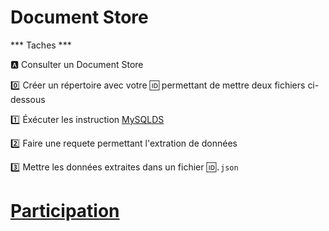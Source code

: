 # Document Store

*** Taches ***

:a: Consulter un Document Store


   :zero: Créer un répertoire avec votre :id: permettant de mettre deux fichiers ci-dessous
   
   :one: Éxécuter les instruction [MySQLDS](MySQLDS.md)
   
   :two: Faire une requete permettant l'extration de données
   
   :three: Mettre les données extraites dans un fichier :id:`.json`
   

# [Participation](.scripts/Participation.md)

